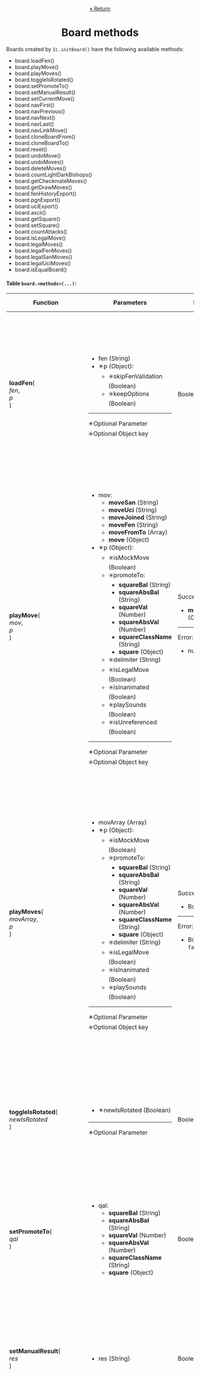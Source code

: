 <p align="center"><a href="https://github.com/ajax333221/isepic-chess#book-documentation">« Return</a></p>

<h1 align="center">Board methods</h1>

Boards created by `Ic.initBoard()` have the following available methods:

<ul>
<li>board.loadFen()</li>
<li>board.playMove()</li>
<li>board.playMoves()</li>
<li>board.toggleIsRotated()</li>
<li>board.setPromoteTo()</li>
<li>board.setManualResult()</li>
<li>board.setCurrentMove()</li>
<li>board.navFirst()</li>
<li>board.navPrevious()</li>
<li>board.navNext()</li>
<li>board.navLast()</li>
<li>board.navLinkMove()</li>
<li>board.cloneBoardFrom()</li>
<li>board.cloneBoardTo()</li>
<li>board.reset()</li>
<li>board.undoMove()</li>
<li>board.undoMoves()</li>
<li>board.deleteMoves()</li>
<li>board.countLightDarkBishops()</li>
<li>board.getCheckmateMoves()</li>
<li>board.getDrawMoves()</li>
<li>board.fenHistoryExport()</li>
<li>board.pgnExport()</li>
<li>board.uciExport()</li>
<li>board.ascii()</li>
<li>board.getSquare()</li>
<li>board.setSquare()</li>
<li>board.countAttacks()</li>
<li>board.isLegalMove()</li>
<li>board.legalMoves()</li>
<li>board.legalFenMoves()</li>
<li>board.legalSanMoves()</li>
<li>board.legalUciMoves()</li>
<li>board.isEqualBoard()</li>
</ul>

#### Table `board.<methods>(...)`:

Function | Parameters | Return | UI refresh? | Description
-------- | ---------- | ------ | ----------- | -----------
**loadFen**(<br>*fen*,<br>*p*<br>) | <ul><li>fen (String)</li><li>:eight_pointed_black_star:p (Object):<ul><li>:eight_spoked_asterisk:skipFenValidation (Boolean)</li><li>:eight_spoked_asterisk:keepOptions (Boolean)</li></ul></li></ul><hr>:eight_pointed_black_star:Optional Parameter<br>:eight_spoked_asterisk:Optional Object key | Boolean | Yes | Loads a **fen position**.<br><br>`skipFenValidation = true` skips the fen validation. This should only be used if the fen is known to pass the fen tests of `isepic-chess.js` or the fen was generated by `isepic-chess.js`.<br><br>`keepOptions = true` can be used to prevent the overwrite of `board.isRotated`, `board.promoteTo` and `board.isHidden` to their respectives defaults.<br><br>The Boolean options (`skipFenValidation` and `keepOptions`) default to `false` when not set to a Boolean value of `true`.<br><br>Successfully loading a fen will set `"*"` to `board.manualResult`.<hr>Examples:<ul><li>`board.loadFen("r1bqkbnr/pppp2pp/2n2p2/4p3/2B1P3/5N2/PPPP1PPP/RNBQ1RK1 b kq - 1 4") //true`</li><li>`board.loadFen("2k5/8/1K1R4/8/8/8/8/8 b - - 0 1", {keepOptions: true}) //true`</li><li>`board.loadFen("0invalidfen0") //false`</li></ul>
**playMove**(<br>*mov*,<br>*p*<br>) | <ul><li>mov:<ul><li>**moveSan** (String)</li><li>**moveUci** (String)</li><li>**moveJoined** (String)</li><li>**moveFen** (String)</li><li>**moveFromTo** (Array)</li><li>**move** (Object)</li></ul></li><li>:eight_pointed_black_star:p (Object):<ul><li>:eight_spoked_asterisk:isMockMove (Boolean)</li><li>:eight_spoked_asterisk:promoteTo:<ul><li>**squareBal** (String)</li><li>**squareAbsBal** (String)</li><li>**squareVal** (Number)</li><li>**squareAbsVal** (Number)</li><li>**squareClassName** (String)</li><li>**square** (Object)</li></ul></li><li>:eight_spoked_asterisk:delimiter (String)</li><li>:eight_spoked_asterisk:isLegalMove (Boolean)</li><li>:eight_spoked_asterisk:isInanimated (Boolean)</li><li>:eight_spoked_asterisk:playSounds (Boolean)</li><li>:eight_spoked_asterisk:isUnreferenced (Boolean)</li></ul></li></ul><hr>:eight_pointed_black_star:Optional Parameter<br>:eight_spoked_asterisk:Optional Object key | Success:<ul><li>**move** (Object)</li></ul><hr>Error:<ul><li>null</li></ul> | Yes | Generates and returns a :pushpin:**move**.<br><br>`isMockMove = true` plays the move on a **temporal board** instead of affecting the **board**.<br><br>`isLegalMove = true` skips the legal move validation. This should only be used if the move is known to be a legal move for a specific fen and the current board fen matches it.<br><br>`isInanimated = true` prevents the **piece animation** in UI <sup>(the UI refresh takes place normally)</sup>.<br><br>`playSounds = true` plays the move with **sound effects** in UI.<br><br>`isUnreferenced = true` means that the returned **move** will not be referenced (modifying these unreferenced copies will not affect the corresponding elements in the **move list** or the other way around).<br><br>The Boolean options (`isMockMove`, `isLegalMove`, `isInanimated`, `playSounds` and `isUnreferenced`) default to `false` when not set to a Boolean value of `true`.<br><br>`promoteTo` takes precedence over everything when specified and a pawn promotion takes place.<br><br>`delimiter` is a single character to look for in **moveJoined** (like `"-" in "a2-a4"`) to allow the use of any delimiters. Defaults to `"-"` if not specified.<br><br>Successfully playing a move will set `"*"` to `board.manualResult`.<hr>Examples:<ul><li>`board.playMove("Nc3") //Object{...}`</li><li>`board.playMove("b1_c3", {delimiter: "_"}) //Object{...}`</li><li>`board.playMove("0invalidmove0") //null`</li></ul><hr>:pushpin:Move documentation link:<ul><li>[move properties](https://github.com/ajax333221/isepic-chess/blob/master/docs/move-properties.md#move-properties).</li></ul>
**playMoves**(<br>*movArray*,<br>*p*<br>) | <ul><li>movArray (Array)</li><li>:eight_pointed_black_star:p (Object):<ul><li>:eight_spoked_asterisk:isMockMove (Boolean)</li><li>:eight_spoked_asterisk:promoteTo:<ul><li>**squareBal** (String)</li><li>**squareAbsBal** (String)</li><li>**squareVal** (Number)</li><li>**squareAbsVal** (Number)</li><li>**squareClassName** (String)</li><li>**square** (Object)</li></ul></li><li>:eight_spoked_asterisk:delimiter (String)</li><li>:eight_spoked_asterisk:isLegalMove (Boolean)</li><li>:eight_spoked_asterisk:isInanimated (Boolean)</li><li>:eight_spoked_asterisk:playSounds (Boolean)</li></ul></li></ul><hr>:eight_pointed_black_star:Optional Parameter<br>:eight_spoked_asterisk:Optional Object key | Success:<ul><li>Boolean</li></ul><hr>Error:<ul><li>Boolean: `false`</li></ul> | Yes | It tries to play all the moves consecutively and tells you if all moves were successfully played or not.<br><br>`isMockMove = true` plays the moves on a **temporal board** instead of affecting the **board**.<br><br>:zap:**Tip:** when **isMockMove** is used, all the moves are expected to be from the active side (do not alternate them with the non-active side as the moves will not be being played). However, it is preferred to validate multiple moves with `board.isLegalMove(...)` and a loop with early break.<br><br>`isLegalMove = true` skips the legal move validation. This should only be used if the moves are known to be legal moves for a specific fen and the current board fen matches it.<br><br>`isInanimated = true` prevents the **piece animations** in UI <sup>(the UI refresh takes place normally)</sup>.<br><br>`playSounds = true` plays the moves with **sound effects** in UI.<br><br>The Boolean options (`isMockMove`, `isLegalMove`, `isInanimated` and `playSounds`) default to `false` when not set to a Boolean value of `true`.<br><br>`promoteTo` takes precedence over everything when specified and a pawn promotion takes place.<br><br>`delimiter` is a single character to look for in **moveJoined** (like `"-" in "a2-a4"`) to allow the use of any delimiters. Defaults to `"-"` if not specified.<br><br>Successfully playing a move will set `"*"` to `board.manualResult`.<hr>Examples:<ul><li>`board.playMoves(["e4", "e7-e5", "Nf3"]) //true`</li><li>`board.playMoves(["e2_e4", "e5", "Nf3"], {delimiter: "_"}) //true`</li><li>`board.playMoves(["0invalidmove0"]) //false`</li><li>`board.playMoves(["e4", "0invalidmove0"]) //false`</li></ul>
**toggleIsRotated**(<br>*newIsRotated*<br>) | <ul><li>:eight_pointed_black_star:newIsRotated (Boolean)</li></ul><hr>:eight_pointed_black_star:Optional Parameter | Boolean | Yes | Toggles (or sets) the **board property** of `board.isRotated`.<br><br>When a Boolean is passed, `board.isRotated` will be setting that specific value instead of toggling.<hr>Examples:<ul><li>`board.toggleIsRotated() //true`</li><li>`board.toggleIsRotated(false) //true`</li><li>`board.toggleIsRotated(false) //false`</li><li>`board.toggleIsRotated(true) //true`</li><li>`board.toggleIsRotated(true) //false`</li></ul>
**setPromoteTo**(<br>*qal*<br>) | <ul><li>qal:<ul><li>**squareBal** (String)</li><li>**squareAbsBal** (String)</li><li>**squareVal** (Number)</li><li>**squareAbsVal** (Number)</li><li>**squareClassName** (String)</li><li>**square** (Object)</li></ul></li></ul> | Boolean | Yes | Changes the **board property** of `board.promoteTo`.<br><br>Min and max inclusive limits of `2` (knight) and `5` (queen) will be enforced.<br><br>**Falsy-values** and invalid inputs will default to `5` (queen).<hr>Examples:<ul><li>`board.setPromoteTo(3) //true`</li><li>`board.setPromoteTo(3) //false`</li><li>`board.setPromoteTo(-4) //true`</li><li>`board.setPromoteTo("q") //true`</li><li>`board.setPromoteTo("N") //true`</li><li>`board.setPromoteTo("wr") //true`</li><li>`board.setPromoteTo("br") //false`</li><li>`board.setPromoteTo() //true`</li><li>`board.setPromoteTo() //false`</li></ul>
**setManualResult**(<br>*res*<br>) | <ul><li>res (String)</li></ul> | Boolean | Yes | Changes the **board property** of `board.manualResult`.<br><br>Valid inputs are `"*", "1-0", "0-1" and "1/2-1/2"`. The fallback `"*"` will be used for invalid inputs.<hr>Examples:<ul><li>`board.setManualResult("*") //false`</li><li>`board.setManualResult("1-0") //true`</li><li>`board.setManualResult("0-1") //true`</li><li>`board.setManualResult("1/2-1/2") //true`</li><li>`board.setManualResult("0invalidresult0") //true`</li></ul>
**setCurrentMove**(<br>*val*,<br>*isGoto*<br>) | <ul><li>val (Number)</li><li>:eight_pointed_black_star:isGoto (Boolean)</li></ul><hr>:eight_pointed_black_star:Optional Parameter | Boolean | Yes | Changes the **board property** of `board.currentMove`.<br><br>When a Boolean `true` is passed (or not passing a Boolean type), the value will be set to the **current move**.<br><br>When a Boolean `false` is passed, the **current move** will be shifted by the value instead of setting the value.<br><br>The **piece animation** in UI will be prevented when:<ul><li>Boolean `true` is passed in `isGoto`.</li><li>`isGoto` is not a Boolean type and the **current move** change is bigger than one.</li></ul><hr>Examples:<ul><li>`board.setCurrentMove(2) //true`</li><li>`board.setCurrentMove(2) //false`</li><li>`board.setCurrentMove(1, false) //true`</li><li>`board.setCurrentMove(1, false) //true`</li><li>`board.setCurrentMove(4, true) //true`</li><li>`board.setCurrentMove(4, true) //false`</li></ul>
**navFirst**() | - | Boolean | Yes | Performs a `board.setCurrentMove(0)`.<hr>Examples:<ul><li>`board.navFirst() //true`</li><li>`board.navFirst() //false`</li></ul>
**navPrevious**() | - | Boolean | Yes | Performs a `board.setCurrentMove(board.currentMove-1)`.<hr>Examples:<ul><li>`board.navPrevious() //true`</li><li>`board.navPrevious() //false`</li></ul>
**navNext**() | - | Boolean | Yes | Performs a `board.setCurrentMove(board.currentMove+1)`.<hr>Examples:<ul><li>`board.navNext() //true`</li><li>`board.navNext() //false`</li></ul>
**navLast**() | - | Boolean | Yes | Performs a `board.setCurrentMove(board.moveList.length-1)`.<hr>Examples:<ul><li>`board.navLast() //true`</li><li>`board.navLast() //false`</li></ul>
**navLinkMove**(<br>*moveIndex*<br>) | <ul><li>moveIndex (Number)</li></ul> | Boolean | Yes | Performs a `board.setCurrentMove(moveIndex)`.<hr>Examples:<ul><li>`board.navLinkMove(2) //true`</li><li>`board.navLinkMove(2) //false`</li></ul>
**cloneBoardFrom**(<br>*fromBoard*<br>) | <ul><li>fromBoard:<ul><li>**boardName** (String)</li><li>**board** (Object)</li></ul></li></ul> | Boolean | Yes | Copies all the board properties (except `board.boardName`) from another board into this board.<hr>Examples:<ul><li>`board.cloneBoardFrom(from_board) //true`</li><li>`board.cloneBoardFrom("0invalid0") //false`</li><li>`board.cloneBoardFrom(board) //false`</li></ul><hr>:small_red_triangle_down:Error emits a `console.log(...)` when:<ul><li>the *from board* is not found.</li><li>attempting to clone the board from itself.</li></ul>
**cloneBoardTo**(<br>*toBoard*<br>) | <ul><li>toBoard:<ul><li>**boardName** (String)</li><li>**board** (Object)</li></ul></li></ul> | Boolean | Yes | Copies all the board properties (except `board.boardName`) from this board into another board.<hr>Examples:<ul><li>`board.cloneBoardTo(to_board) //true`</li><li>`board.cloneBoardTo("0invalid0") //false`</li><li>`board.cloneBoardTo(board) //false`</li></ul><hr>:small_red_triangle_down:Error emits a `console.log(...)` when:<ul><li>the *to board* is not found.</li><li>attempting to clone the board to itself.</li></ul>
**reset**(<br>*keepOptions*<br>) | <ul><li>:eight_pointed_black_star:keepOptions (Boolean)</li></ul><hr>:eight_pointed_black_star:Optional Parameter | Boolean | Yes | Loads the **default fen position**.<br><br>`keepOptions` can be used to prevent the overwrite of `board.isRotated`, `board.promoteTo` and `board.isHidden` to their respectives defaults.<br><br>All the played moves are deleted.<br><br>It will set `"*"` to `board.manualResult`.<hr>Examples:<ul><li>`board.reset() //true`</li><li>`board.reset() //false`</li><li>`board.reset(true) //true`</li><li>`board.reset(true) //false`</li></ul>
**undoMove**() | - | Boolean | Yes | Removes the last move played.<br><br>The **current move** will be decreased as necessary if it was pointing to the removed move.<br><br>Successfully removing a move will set `"*"` to `board.manualResult`.<hr>Examples:<ul><li>`board.undoMove() //true`</li><li>`board.undoMove() //false`</li></ul>
**undoMoves**(<br>*decreaseBy*<br>) | <ul><li>:eight_pointed_black_star:decreaseBy (Number)</li></ul><hr>:eight_pointed_black_star:Optional Parameter | Boolean | Yes | Removes N moves from the right.<br><br>If `decreaseBy` is omitted, all the moves will be removed.<br><br>The **current move** will be decreased as necessary if it was pointing to one of the removed moves.<br><br>Successfully removing a move will set `"*"` to `board.manualResult`.<hr>Examples:<ul><li>`board.undoMoves() //true`</li><li>`board.undoMoves() //false`</li></ul>
**deleteMoves**(<br>*decreaseBy*<br>) | <ul><li>:eight_pointed_black_star:decreaseBy (Number)</li></ul><hr>:eight_pointed_black_star:Optional Parameter | Boolean | Yes | :no_entry_sign: **Deprecated:** use `board.undoMoves()` instead.<br><br>This will continue to work as an alias of `board.undoMoves()` until **v8.X.X**.
**countLightDarkBishops**() | - | Object: `{w:{...}, b:{...}}` | No | Returns the **bishop count** structured by player color (`w` and `b`) and then by square color (`lightSquaredBishops` and `darkSquaredBishops`).<br><br>The player colors `{w:{...}, b:{...}}` have the following sub-properties:<ul><li>**lightSquaredBishops** (Number): `obj.w.lightSquaredBishops` and `obj.b.lightSquaredBishops`.</li><li>**darkSquaredBishops** (Number): `obj.w.darkSquaredBishops` and `obj.b.darkSquaredBishops`.</li></ul><hr>Example:<ul><li>`board.countLightDarkBishops() //Object{...}`</li></ul>
**getCheckmateMoves**(<br>*earlyBreak*<br>) | <ul><li>:eight_pointed_black_star:earlyBreak (Boolean)</li></ul><hr>:eight_pointed_black_star:Optional Parameter | **finalUciArray** (Array) | No | Returns a **final uci array** with all the uci moves that deliver checkmate after playing any of them.<br><br>Any truthy-value in `earlyBreak` will short-circuit and stop looking after a single move is found.<hr>Examples:<ul><li>`board.getCheckmateMoves() //[]`</li><li>`board_after_f4_e6_g4.getCheckmateMoves() //["d8h4"]`</li></ul>
**getDrawMoves**(<br>*earlyBreak*<br>) | <ul><li>:eight_pointed_black_star:earlyBreak (Boolean)</li></ul><hr>:eight_pointed_black_star:Optional Parameter | **finalUciArray** (Array) | No | Returns a **final uci array** with all the uci moves that draw or a draw is claimable after playing any of them.<br><br>Any truthy-value in `earlyBreak` will short-circuit and stop looking after a single move is found.<hr>Examples:<ul><li>`board.getDrawMoves() //[]`</li><li>`a8_cornered_k_vs_kq.getDrawMoves() //["d6b6", "d6c7"]`</li></ul>
**fenHistoryExport**() | - | Array | No | Returns the **FEN history** list.<br><br>The first element (index 0) holds the initial fen position.<hr>Examples:<ul><li>`board.fenHistoryExport() //["rnbqkbnr/pppppppp/8/8/8/8/PPPPPPPP/RNBQKBNR w KQkq - 0 1"]`</li><li>`board_after_e4.fenHistoryExport() //["rnbqkbnr/pppppppp/8/8/8/8/PPPPPPPP/RNBQKBNR w KQkq - 0 1", "rnbqkbnr/pppppppp/8/8/4P3/8/PPPP1PPP/RNBQKBNR b KQkq e3 0 1"]`</li></ul>
**pgnExport**() | - | String | No | Returns the **PGN** as text.<br><br>A line feed `\n` is used as the line break character.<hr>Examples:<ul><li>`board.pgnExport() //"... *"`</li><li>`board_after_e4.pgnExport() //"... 1. e4 *"`</li></ul>
**uciExport**() | - | String | No | Returns the **UCI** moves as text.<hr>Examples:<ul><li>`board.uciExport() //""`</li><li>`board_after_e4.uciExport() //"e2e4"`</li></ul>
**ascii**(<br>*isRotated*<br>) | <ul><li>:eight_pointed_black_star:isRotated (Boolean)</li></ul><hr>:eight_pointed_black_star:Optional Parameter | String | No | Returns the **chess diagram** as text.<br><br>Boolean parameters will take precedence over the **board property** of `board.isRotated`.<br><br>A line feed `\n` is used as the line break character.<hr>Examples:<ul><li>`board.ascii() //"..."`</li><li>`board.ascii(true) //"..."`</li><li>`board.ascii(false) //"..."`</li></ul>
**getSquare**(<br>*qos*,<br>*p*<br>) | <ul><li>qos:<ul><li>**squareBos** (String)</li><li>**squarePos** (Array)</li><li>**square** (Object)</li></ul></li><li>:eight_pointed_black_star:p (Object):<ul><li>:eight_spoked_asterisk:rankShift (Number): `-7 to 7`</li><li>:eight_spoked_asterisk:fileShift (Number): `-7 to 7`</li><li>:eight_spoked_asterisk:isUnreferenced (Boolean)</li></ul></li></ul><hr>:eight_pointed_black_star:Optional Parameter<br>:eight_spoked_asterisk:Optional Object key | Success:<ul><li>**square** (Object)</li></ul><hr>Error:<ul><li>null</li></ul> | No | Returns a :pushpin:**square**.<br><br>If the **square** is invalid (before or after shifting by `rankShift` and `fileShift`), then `null` will be returned.<br><br>`isUnreferenced = true` means that the returned **square** will not be referenced (updates made to the **board** do not affect these unreferenced copies or the other way around).<br><br>The Boolean option `isUnreferenced` defaults to `false` when not set to a Boolean value of `true`.<hr>Examples:<ul><li>`board.getSquare("e4") //Object{...}`</li><li>`board.getSquare("a1", {rankShift: -7, fileShift: 7}) //Object{...}`</li><li>`board.getSquare("0invalidsquare0") //null`</li></ul><hr>:pushpin:Square documentation link:<ul><li>[square properties](https://github.com/ajax333221/isepic-chess/blob/master/docs/square-properties.md#square-properties).</li></ul>
**setSquare**(<br>*qos*,<br>*qal*,<br>*p*<br>) | <ul><li>qos:<ul><li>**squareBos** (String)</li><li>**squarePos** (Array)</li><li>**square** (Object)</li></ul></li><li>qal:<ul><li>**squareBal** (String)</li><li>**squareAbsBal** (String)</li><li>**squareVal** (Number)</li><li>**squareAbsVal** (Number)</li><li>**squareClassName** (String)</li><li>**square** (Object)</li></ul></li><li>:eight_pointed_black_star:p (Object):<ul><li>:eight_spoked_asterisk:rankShift (Number): `-7 to 7`</li><li>:eight_spoked_asterisk:fileShift (Number): `-7 to 7`</li></ul></li></ul><hr>:eight_pointed_black_star:Optional Parameter<br>:eight_spoked_asterisk:Optional Object key | Success:<ul><li>**square** (Object)</li></ul><hr>Error:<ul><li>null</li></ul> | No | Updates and returns a :pushpin:**square**.<br><br>It updates the **king bos** (`board.w.kingBos` or `board.b.kingBos`) when setting a king.<br><br>The **square** object will have every non-static property updated.<br><br>**:warning:Important:** this method is not meant to be used unless you know exactly how everything works (the validation, castle rights and UI must be manually checked, updated and refreshed).<hr>Examples:<ul><li>`board.setSquare("e4", 0) //true`</li><li>`board.setSquare("a1", "Q", {rankShift: -7, fileShift: 7}) //true`</li><li>`board.setSquare("0invalidsquare0", "wr") //false`</li></ul><hr>:pushpin:Square documentation link:<ul><li>[square properties](https://github.com/ajax333221/isepic-chess/blob/master/docs/square-properties.md#square-properties).</li></ul>
**countAttacks**(<br>*qos*,<br>*earlyBreak*<br>) | <ul><li>:eight_pointed_black_star:qos:<ul><li>**squareBos** (String)</li><li>**squarePos** (Array)</li><li>**square** (Object)</li></ul></li><li>:eight_pointed_black_star:earlyBreak (Boolean)</li></ul><hr>:eight_pointed_black_star:Optional Parameter | Number | No | This can be called to know how many times enemy pieces are attacking a square.<br><br>Any truthy-value in `earlyBreak` will short-circuit and stop looking after a single attack on the square (in this case, either a 0 or 1 will be returned).<br><br>The active side **king bos** will be used as default if the optional **qos** is missing.<br><br>It is a waste of resources to re-count the times attacked to the king square (this information is already calculated and stored in `board.checks`).<hr>Examples:<ul><li>`board.countAttacks("c6") //3`</li><li>`board.countAttacks("c6", true) //1`</li><li>`board.countAttacks("c6", false) //3`</li><li>`board.countAttacks("e4") //0`</li><li>`board.countAttacks("e4", true) //0`</li><li>`board.countAttacks("e4", false) //0`</li></ul>
**isLegalMove**(<br>*mov*,<br>*p*<br>) | <ul><li>mov:<ul><li>**moveSan** (String)</li><li>**moveUci** (String)</li><li>**moveJoined** (String)</li><li>**moveFen** (String)</li><li>**moveFromTo** (Array)</li><li>**move** (Object)</li></ul></li><li>:eight_pointed_black_star:p (Object):<ul><li>:eight_spoked_asterisk:delimiter (String)</li></ul></li></ul><hr>:eight_pointed_black_star:Optional Parameter<br>:eight_spoked_asterisk:Optional Object key | Success:<ul><li>Boolean</li></ul><hr>Error:<ul><li>Boolean: `false`</li></ul> | No | Test to see if a move is legal or not.<br><br>`delimiter` is a single character to look for in **moveJoined** (like `"-" in "a2-a4"`) to allow the use of any delimiters. Defaults to `"-"` if not specified.<hr>Examples:<ul><li>`board.isLegalMove("Nf3") //true`</li><li>`board.isLegalMove("g1f3") //true`</li><li>`board.isLegalMove("g1-f3") //true`</li><li>`board.isLegalMove("g1_f3", {delimiter: "_"}) //true`</li><li>`board.isLegalMove("rnbqkbnr/pppppppp/8/8/8/5N2/PPPPPPPP/RNBQKB1R b KQkq - 1 1") //true`</li><li>`board.isLegalMove(["g1", [5, 5]]) //true`</li><li>`board.isLegalMove("0invalidsan0") //false`</li><li>`board.isLegalMove("a1-h7") //false`</li><li>`board.isLegalMove(["a1", "0invalidsquare0"]) //false`</li></ul>
**legalMoves**(<br>*initialQos*,<br>*p*<br>) | <ul><li>initialQos:<ul><li>**squareBos** (String)</li><li>**squarePos** (Array)</li><li>**square** (Object)</li></ul></li><li>:eight_pointed_black_star:p (Object):<ul><li>:eight_spoked_asterisk:returnType (String)</li><li>:eight_spoked_asterisk:squareType (String)</li><li>:eight_spoked_asterisk:delimiter (String)</li></ul></li></ul><hr>:eight_pointed_black_star:Optional Parameter<br>:eight_spoked_asterisk:Optional Object key | Success:<ul><li>**finalBosArray** (Array)</li></ul><hr>Error:<ul><li>Array: `[]`</li></ul> | No | Returns a **final bos array** with all the squares that a piece from an **initial qos** square can legally move to.<br><br>Passing an **initial qos** square with a **square val** of `0` or a **non active sign** will result in a `[]`.<br><br>`returnType` accepted values: `"joined"`, `"fromToSquares"`, `"fen"`, `"san"`, `"uci"` and `"toSquare"`. Defaults to `"toSquare"` if not specified.<br><br>`squareType` accepted values: `"square"`, `"pos"` and `"bos"`. Defaults to `"bos"` if not specified. Only used in `returnType = "fromToSquares" and returnType = "toSquare"`.<br><br>`delimiter` is a single character to be used in `returnType = "joined"`. Defaults to `"-"` if not specified.<hr>Examples:<ul><li>`board.legalMoves("b1") //["c3", "a3"]`</li><li>`board.legalMoves("a3") //[]`</li><li>`board.legalMoves("e7") //[]`</li><li>`board.legalMoves("0invalidsquare0") //[]`</li></ul>
**legalFenMoves**(<br>*initialQos*<br>) | <ul><li>initialQos:<ul><li>**squareBos** (String)</li><li>**squarePos** (Array)</li><li>**square** (Object)</li></ul></li></ul> | Success:<ul><li>**finalFenArray** (Array)</li></ul><hr>Error:<ul><li>Array: `[]`</li></ul> | No | Returns a **final fen array** with all the FEN positions that can be legally reached when moving a piece from an **initial qos**.<br><br>Passing an **initial qos** square with a **square val** of `0` or a **non active sign** will result in a `[]`.<br><br>All pawn promotions will be included.<hr>Examples:<ul><li>`board.legalFenMoves("b1") //["rnbqkbnr/pppppppp/8/8/8/2N5/PPPPPPPP/R1BQKBNR b KQkq - 1 1", "rnbqkbnr/pppppppp/8/8/8/N7/PPPPPPPP/R1BQKBNR b KQkq - 1 1"]`</li><li>`board.legalFenMoves("a3") //[]`</li><li>`board.legalFenMoves("e7") //[]`</li><li>`board.legalFenMoves("0invalidsquare0") //[]`</li></ul>
**legalSanMoves**(<br>*initialQos*<br>) | <ul><li>initialQos:<ul><li>**squareBos** (String)</li><li>**squarePos** (Array)</li><li>**square** (Object)</li></ul></li></ul> | Success:<ul><li>**finalSanArray** (Array)</li></ul><hr>Error:<ul><li>Array: `[]`</li></ul> | No | Returns a **final san array** with all the san moves that a piece from an **initial qos** square can legally move to.<br><br>Passing an **initial qos** square with a **square val** of `0` or a **non active sign** will result in a `[]`.<br><br>All pawn promotions will be included.<hr>Examples:<ul><li>`board.legalSanMoves("b1") //["Nc3", "Na3"]`</li><li>`board.legalSanMoves("a3") //[]`</li><li>`board.legalSanMoves("e7") //[]`</li><li>`board.legalSanMoves("0invalidsquare0") //[]`</li></ul>
**legalUciMoves**(<br>*initialQos*<br>) | <ul><li>initialQos:<ul><li>**squareBos** (String)</li><li>**squarePos** (Array)</li><li>**square** (Object)</li></ul></li></ul> | Success:<ul><li>**finalUciArray** (Array)</li></ul><hr>Error:<ul><li>Array: `[]`</li></ul> | No | Returns a **final uci array** with all the uci moves that a piece from an **initial qos** square can legally move to.<br><br>Passing an **initial qos** square with a **square val** of `0` or a **non active sign** will result in a `[]`.<br><br>All pawn promotions will be included.<hr>Examples:<ul><li>`board.legalUciMoves("b1") //["b1c3", "b1a3"]`</li><li>`board.legalUciMoves("a3") //[]`</li><li>`board.legalUciMoves("e7") //[]`</li><li>`board.legalUciMoves("0invalidsquare0") //[]`</li></ul>
**isEqualBoard**(<br>*toBoard*<br>) | <ul><li>toBoard:<ul><li>**boardName** (String)</li><li>**board** (Object)</li></ul></li></ul> | Success:<ul><li>Boolean</li></ul><hr>:small_red_triangle_down:Error:<ul><li>Boolean: `false`</li></ul> | No | Tests for the equality of the [board properties](https://github.com/ajax333221/isepic-chess/blob/master/docs/board-properties.md#board-properties) <sup>(except for `board.boardName`)</sup> between the calling **board** and another **board**.<hr>Examples:<ul><li>`board.isEqualBoard("board_copy") //true`</li><li>`board.isEqualBoard(other_board) //false`</li><li>`same_board.isEqualBoard(same_board) //true`</li><li>`other_board.isEqualBoard("nonexistent") //false`</li></ul><hr>:small_red_triangle_down:Error emits a `console.log(...)` when:<ul><li>the *to board* is not found.</li></ul>

<sup>And the [board UI methods](https://github.com/ajax333221/isepic-chess-ui/blob/master/docs/board-ui-methods.md#board-ui-methods) when **isepic-chess-ui.js** is present.</sup>

<p align="center"><a href="https://github.com/ajax333221/isepic-chess#book-documentation">« Return</a></p>
